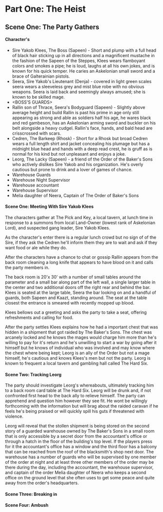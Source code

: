 # Part One: The Heist

## Scene One: The Party Gathers

#### Character's
* Sire Yakob Klees, The Boss (Sapeen) - Short and plump with a full head of black hair sticking up in all directions and a magnificent mustache in the fashion of the Sapeen of the Steppes, Klees wears flamboyant colors and smokes a pipe; he is loud, laughs at all his own jokes, and is known for his quick temper. He caries an Askelonian small sword and a brace of Galterainian pistols.
* Seera, Sire Yakob's Lieutenant (Denja) - covered in light green scales seera wears a sleeveless grey and mist blue robe with no obvious weapons. Seera is laid back and seemingly always amused; she is known to be skilled mage.
* <BOSS'S GUARDS>
* Rallin son of Thrace, Seera's Bodyguard (Sapeen) - Slightly above average height and build Rallin is past his prime in age only still appearing as strong and able as soldiers half his age, he wares black and red gambeson, has an Askelonian arming sword and buckler on his belt alongside a heavy cudgel. Rallin's face, hands, and bald head are crisscrossed with scars.
* Cedren, The Barkeep (Rhosk) - Short for a Rhosk but broad Cedren wears a full length shirt and jacket concealing his plumage but has a midnight blue head and hands with a deep read crest, he is gruff as is normal for his kind but not unpleasant and enjoys a joke.
* Leorg, The Lacky (Sapeen) - a friend of the Order of the Baker's Sons who actively dislikes Sire Yakob and his organization. He's overly cautious but prone to drink and a lover of games of chance.
* Warehouse Guards
* Warehouse Night Supervisor
* Warehouse accountant
* Warehouse Supervisor
* Melia daughter of Neera, Captain of The Order of Baker's Sons

#### Scene One: Meeting With Sire Yakob Klees
The characters gather at The Pick and Key, a local tavern, at lunch time in response to a summons from local Land-Owner (lowest rank of Askelonian Lord), and suspected gang leader, Sire Yakob Klees.

As the character's enter there is a regular lunch crowd but no sign of of the Sire, if they ask the Cedren he'll inform them they are to wait and ask if they want food or ale while they do.  

After the characters have a chance to chat or gossip Rallin appears from the back room cleaning a long knife that appears to have blood on it and calls the party members in.

The back room is 20'x 30' with a number of small tables around the parameter and a small bar along part of the left wall, a single larger table in the center and two additional doors off the right rear and behind the bar. Klees is seated at the large table, Seera the bar looking on and a handful of guards, both Sapeen and Kaazt, standing around. The seat at the table closest the entrance is smeared with recently mopped up blood.

Klees bellows out a greeting and asks the party to take a seat, offering refreshments and calling for food.

After the party settles Klees explains how he had a important chest that was hidden in a shipment that got raided by The Baker's Sons. The chest was arcanely locked and he knows the mages would charge him more than he's willing to pay for it's return and he's unwilling to start a war by going after it himself but he knows of individual who was involved and may know where the chest where being kept; Leorg is an ally of the Order but not a mage himself, he's cautious and knows Klees's men but not the party. Leorg is known to frequent a local tavern and gambling hall called The Hard Six.

#### Scene Two: Tracking Leorg
The party should investigate Leorg's whereabouts, ultimately tracking him to a back room card table at The Hard Six. Leorg will be drunk and, if not confronted first head to the back ally to relieve himself. The party can apprehend and question him however they see fit. He wont be willingly forthcoming with the information but will brag about the raided caravan if he feels he's being praised or will quickly spill his guts if threatened with violence.

Leorg will reveal that the stollen shipment is being stored on the second story of a guarded warehouse owned by The Baker's Sons in a small room that is only accessible by a secret door from the accountant's office or through a hatch in the floor of the building's top level. If the players press for it the accountant's office has a window and the third floor has a balcony that can be reached from the roof of the blacksmith's shop next door. The warehouse has a number of guards who will be supervised by one member of the order at night and at least three other members of the order may be there during the day, including the accountant, the warehouse supervisor, and captain of the order Melia daughter of Neera who keeps a second office on the ground level that she often uses to get some peace and quite away from the order's headquarters.

#### Scene Three: Breaking in

#### Scene Four: Ambush
